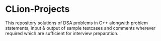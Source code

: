 # CLion-Projects
This repository solutions of DSA problems in C++ alongwith problem statements, 
input & output of sample testcases and comments wherever required which are sufficient for interview preparation.



